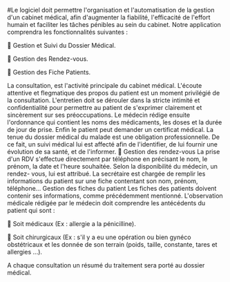 #Le logiciel doit permettre l'organisation et l'automatisation de la gestion d'un cabinet
médical, afin d'augmenter la fiabilité, l'efficacité de l'effort humain et faciliter les
tâches pénibles au sein du cabinet. Notre application comprendra les fonctionnalités
suivantes :

 Gestion et Suivi du Dossier Médical.

 Gestion des Rendez-vous.

 Gestion des Fiche Patients.

La consultation, est l'activité principale du cabinet médical. L'écoute attentive et
flegmatique des propos du patient est un moment privilégié de la consultation.
L'entretien doit se dérouler dans la stricte intimité et confidentialité pour permettre au
patient de s'exprimer clairement et sincèrement sur ses préoccupations. Le médecin
rédige ensuite l'ordonnance qui contient les noms des médicaments, les doses et la
durée de jour de prise. Enfin le patient peut demander un certificat médical. La tenue
du dossier médical du malade est une obligation professionnelle. De ce fait, un suivi
médical lui est affecté afin de l'identifier, de lui fournir une évolution de sa santé, et
de l'informer.  Gestion des rendez-vous
La prise d'un RDV s'effectue directement par téléphone en précisant le nom, le
prénom, la date et l'heure souhaitée. Selon la disponibilité du médecin, un rendez-
vous, lui est attribué. La secrétaire est chargée de remplir les informations du patient
sur une fiche contentant son nom, prénom, téléphone...
Gestion des fiches du patient
Les fiches des patients doivent contenir ses informations, comme précédemment
mentionné. L'observation médicale rédigée par le médecin doit comprendre les
antécédents du patient qui sont :

 Soit médicaux (Ex : allergie a la pénicilline).

 Soit chirurgicaux (Ex : s'il y a eu une opération ou bien gynéco obstétricaux et
les donnée de son terrain (poids, taille, constante, tares et allergies ...).

A chaque consultation un résumé du traitement sera porté au dossier médical.
